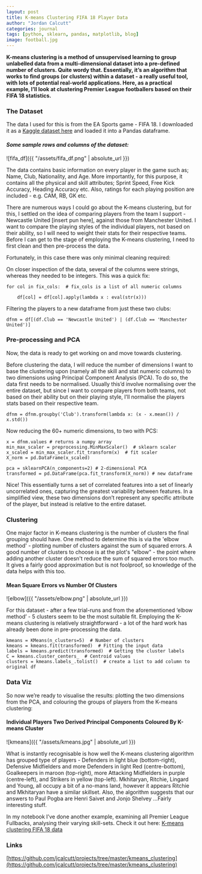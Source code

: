 ```yaml
---
layout: post
title: K-means Clustering FIFA 18 Player Data
author: "Jordan Calcutt"
categories: journal
tags: [python, sklearn, pandas, matplotlib, blog]
image: football.jpg
---
```

<b>
K-means clustering is a method of unsupervised learning to group
unlabelled data from a multi-dimensional dataset into a pre-defined
number of clusters.
Quite wordy that.
Essentially, it’s an algorithm that works to find groups (or clusters)
within a dataset - a really useful tool, with lots of potential
real-world applications.
Here, as a practical example, I’ll look at clustering Premier League
footballers based on their FIFA 18 statistics. 
</b>

### The Dataset

The data I used for this is from the EA Sports game - FIFA 18.
I downloaded it as a [Kaggle dataset here](https://www.kaggle.com/thec03u5/fifa-18-demo-player-dataset/data)
and loaded it into a Pandas dataframe.

#### <i>Some sample rows and columns of the dataset:</i>

![fifa_df]({{ "/assets/fifa_df.png" | absolute_url }})

The data contains basic information on every player in the game such
as; Name, Club, Nationality, and Age.
More importantly, for this purpose, it contains all the physical and
skill attributes; Sprint Speed, Free Kick Accuracy, Heading Accuracy etc.
Also, ratings for each playing position are included - e.g. CAM, RB, GK etc.

There are numerous ways I could go about the K-means clustering, but for
this, I settled on the idea of comparing players from the team I support -
Newcastle United [insert pun here], against those from Manchester United.
I want to compare the playing styles of the individual players, not
based on their ability, so I will need to weight their stats for their
respective teams.
Before I can get to the stage of employing the K-means clustering, I
need to first clean and then pre-process the data.

Fortunately, in this case there was only minimal cleaning required:

On closer inspection of the data, several of the columns were strings,
whereas they needed to be integers.
This was a quick fix:
```
for col in fix_cols:  # fix_cols is a list of all numeric columns

    df[col] = df[col].apply(lambda x : eval(str(x)))
```

Filtering the players to a new dataframe from just these two clubs:
```
dfnm = df[(df.Club == 'Newcastle United') | (df.Club == 'Manchester United')]
```


### Pre-processing and PCA

Now, the data is ready to get working on and move towards clustering.

Before clustering the data, I will reduce the number of dimensions I
want to base the clustering upon (namely all the skill and stat numeric
columns) to two dimensions using Principal Component Analysis (PCA).
To do so, the data first needs to be normalised.
Usually this’d involve normalising over the entire dataset, but since I
want to compare players from both teams, not based on their ability but
on their playing style, I’ll normalise the players stats based on their
respective team.
```
dfnm = dfnm.groupby('Club').transform(lambda x: (x - x.mean()) / x.std())
```

Now reducing the 60+ numeric dimensions, to two with PCS:
```
x = dfnm.values # returns a numpy array
min_max_scaler = preprocessing.MinMaxScaler()  # sklearn scaler
x_scaled = min_max_scaler.fit_transform(x)  # fit scaler
X_norm = pd.DataFrame(x_scaled)

pca = sklearnPCA(n_components=2) # 2-dimensional PCA
transformed = pd.DataFrame(pca.fit_transform(X_norm)) # new dataframe
```

Nice! This essentially turns a set of correlated features into a set of
linearly uncorrelated ones, capturing the greatest variability between
features.
In a simplified view, these two dimensions don’t represent any specific
attribute of the player, but instead is relative to the entire dataset.

### Clustering

One major factor in K-means clustering is the number of clusters the
final grouping should have.
One method to determine this is via the 'elbow method' - plotting number
of clusters against the sum of squared errors.
A good number of clusters to choose is at the plot's "elbow" - the point
where adding another cluster doesn't reduce the sum of squared errors
too much.
It gives a fairly good approximation but is not foolproof, so knowledge
of the data helps with this too.

#### Mean Square Errors vs Number Of Clusters

![elbow]({{ "/assets/elbow.png" | absolute_url }})

For this dataset - after a few trial-runs and from the aforementioned
‘elbow method’ - 5 clusters seem to be the most suitable fit.
Employing the K-means clustering is relatively straightforward - a lot
of the hard work has already been done in pre-processing the data.
```
kmeans = KMeans(n_clusters=5)  # Number of clusters
kmeans = kmeans.fit(transformed)  # Fitting the input data
labels = kmeans.predict(transformed)  # Getting the cluster labels
C = kmeans.cluster_centers_  # Centroid values
clusters = kmeans.labels_.tolist()  # create a list to add column to original df
```

### Data Viz

So now we’re ready to visualise the results: plotting the two dimensions
from the PCA, and colouring the groups of players from the K-means
clustering:

#### Individual Players Two Derived Principal Components Coloured By K-means Cluster

![kmeans]({{ "/assets/kmeans.jpg" | absolute_url }})

What is instantly recognisable is how well the K-means clustering
algorithm has grouped type of players - Defenders in light blue
(bottom-right), Defensive Midfielders and more Defenders in light Red
(centre-bottom), Goalkeepers in maroon (top-right), more Attacking
Midfielders in purple (centre-left), and Strikers in yellow (top-left).
Mkhitaryan, Ritchie, Lingard and Young, all occupy a bit of a no-mans
land, however it appears Ritchie and Mkhitaryan have a similar skillset.
Also, the algorithm suggests that our answers to Paul Pogba are Henri
Saivet and Jonjo Shelvey …Fairly interesting stuff.

In my notebook I’ve done another example, examining all Premier
League Fullbacks, analysing their varying skill-sets.
Check it out here: [K-means clustering FIFA 18 data](https://github.com/jcalcutt/projects/tree/master/kmeans_clustering)

### Links

[https://github.com/jcalcutt/projects/tree/master/kmeans_clustering](https://github.com/jcalcutt/projects/tree/master/kmeans_clustering)